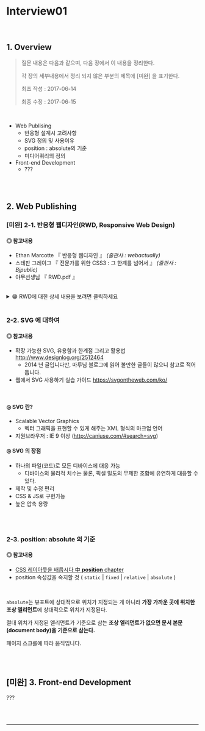 # Interview01



<br>



## 1. Overview

> 질문 내용은 다음과 같으며, 다음 장에서 이 내용을 정리한다. 
>
> 각 장의 세부내용에서 정리 되지 않은 부분의 제목에 [미완] 을 표기한다.
>
> 최초 작성 : 2017-06-14
>
> 최종 수정 : 2017-06-15

<br>

* Web Publising
  * 반응형 설계시 고려사항
  * SVG 정의 및 사용이유
  * position : absolute의 기준
  * 미디어쿼리의 정의
* Front-end Development
  * ???




<br><br>



## 2. Web Publishing



### [미완] 2-1. 반응형 웹디자인(RWD, Responsive Web Design)

#### **◎ 참고내용**

* Ethan Marcotte 『 반응형 웹디자인 』 _(출판사 : webactually)_
* 스테판 그레이그 『 전문가를 위한 CSS3 : 그 한계를 넘어서 』 _(출판사 : Bjpublic)_
* 야무선생님  『 RWD.pdf 』




<br>

<details>

​<summary> :grin: RWD에 대한 상세 내용을 보려면 클릭하세요</summary>


#### ◎ 반응형 웹디자인이란

* 웹 사이트가 어떤 상황에 처하든지 감각적으로 반응할 수 있게 하는 기술과 그에 따르는 아이디어를 종합하여 정의한 개념
* 사용자의 환경(스크린 사이즈, 플랫폼, 회전 방향 등)을 고려하여 응답할 수 있도록 제작하는 것


<br>



#### ◎ 반응형 웹디자인의 세 가지 핵심 요소

> Ethan Marcotte

* **유동적 레이아웃**(fluid layout)이 대부분의 역할을 한다.
  * 필요에 따라 레이아웃이 어느 정도까지 늘어나거나 줄어들 수 있게 한다.
  * 고정된 픽셀 너비가 아니라 백분율에 기반한 값을 사용한다.
  * 즉, 요소들이 여유공간을 근거로 너비가 조정된다.
* 유동적 레이아웃은 레이아웃이 완전히 흐트러지지 않는 선에서 최대한 줄이거나 늘릴 수 있다.
  * **미디어 쿼리**를 통해 여러 가지 스크린 너비에 맞추어 별도의 CSS 규칙을 적용할 수 있다.
* **Flexible Image** 가 필요하다.
  * 유동적 레이아웃에 사용되는 이미지는 스크린의 너비에 맞게 자체적으로 줄일 수 있어야 한다.
  * 플렉스 이미지는 `max-width: 100%`를 모든 이미지에 부여하여 간단히 만들 수 있다.
  * 이 설정은 이미지들이 컨테이너보다 더 커지지 않게 하고 이미지 실제 치수보다 더 확장되지 않게 한다.




<br>


#### ◎ [미완] 반응형 웹디자인 고려사항

##### a) RWD.pdf  내용 체크

> 정리 필요

* 콘텐츠 전략 (Content strategy)
* 유연한 그리드 레이아웃 (Flexible grid layout)
* 유연한 이미지 / 미디어 (Flexible images and media)
* 디바이스 픽셀 밀도 (Device Pixel Density)
* 중단점 / 미디어 쿼리 (Breakpoint and Media queries)




<br>


#### ◎ 미디어쿼리

* 미디어쿼리는 각 디바이스 환경을 식별하는 조건 처리 구문으로 CSS3에서 정식 지원

* 설계된 중단점(Breakpoint)에 맞는 최적화된 뷰 디자인을 구현할 수 있다.

* 지원브라우저 : IE 9 이상 (http://caniuse.com/#feat=css-media-resolution)

* 허용되는 미디어 **type**

  * screen 화면
  * print 프린트
  * aural 청각
  * braille 점자
  * handheld 핸드헬드
  * projection 투영
  * tty 텔레타이프라이터
  * tv 텔리비젼
  * embossed 양각
  * speech 음성
  * all

* 미디어 타입 not 은 분명하게 명시되어야 하고, all 키워드는 기본값으로 쿼리에 적용된다.

* 허용되는 미디어 특성

  *  width
  *  height
  *  device-width
  *  device-height
  *  orientation
  *  aspect-ratio
  *  device-aspect-ratio
  *  color
  *  color-iindex
  *  monochrome
  *  resolution
  *  scan
  *  grid

* 조건 연결

  * and
  * or
    * or 연산자 대신 컴마( `,` )를 대신 사용할 수 있다.

* 명시된 조건이 참의 반대인 거짓인지를 테스트하려면 쿼리의 시작부분에 not 키워드를 사용할 수 있다.

* ex

  ```css
  @media screen and (min-width: 350px) and (orientation: portrait), print {
    .exm-box {color: #101010;}
  }
  ```

  * **해석**

    > 매체가 웹 사이트를 보는 데 스크린을 사용하고 있고, 현재 화면 너비(뷰포트)가 적어도 350px 이며 기기의 방향은 세로(초상화처럼 가로보다 세로가 긴 스타일)라면 이 스타일을 적용할 것.
    >
    > 컴마를 사용한 것은 이 스타일이 프린트에 사용될 수 있지만 앞부분의 쿼리가 참이 되는데 반드시 필요한 조건은 아니라는 뜻이다.

  ​


</details>



<br>

### 2-2. SVG 에 대하여

#### **◎ 참고내용**

- 확장 가능한 SVG, 유용함과 한계점 그리고 활용법 http://www.designlog.org/2512464
  - 2014 년 글입니다만, 마루님 블로그에 읽어 볼만한 글들이 많으니 참고로 적어 둡니다.
- 웹에서 SVG 사용하기 실습 가이드 https://svgontheweb.com/ko/




<br>

#### ◎ SVG 란?

* Scalable Vector Graphics
  * 벡터 그래픽을 표현할 수 있게 해주는 XML 형식의 마크업 언어
* 지원브라우저 : IE 9 이상 (http://caniuse.com/#search=svg)



#### ◎ SVG 의 장점

* 하나의 파일(코드)로 모든 디바이스에 대응 가능
  * 디바이스의 물리적 치수는 물론, 픽셀 밀도의 무제한 조합에 유연하게 대응할 수 있다.
* 제작 및 수정 편리
* CSS & JS로 구현가능
* 높은 압축 용량



<br><br>



### 2-3. position: absolute 의 기준

#### **◎ 참고내용**

* [CSS 레이아웃을 배웁시다 中 **position** chapter](http://ko.learnlayout.com/position.html)
* position 속성값을 숙지할 것 ( `static` | `fixed` | `relative` | `absolute` )


<br>


`absolute`는 뷰포트에 상대적으로 위치가 지정되는 게 아니라 **가장 가까운 곳에 위치한 조상 엘리먼트**에 상대적으로 위치가 지정된다.

절대 위치가 지정된 엘리먼트가 기준으로 삼는 **조상 엘리먼트가 없으면 문서 본문(document body)을 기준으로 삼는다.** 

페이지 스크롤에 따라 움직입니다. 



<br><br>



## [미완] 3. Front-end  Development



???







<br><br>



------

<br>



